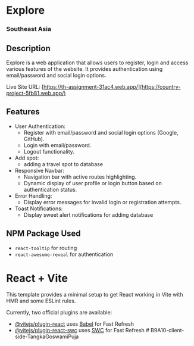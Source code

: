 
# Explore
### Southeast Asia

## Description
Explore is a web application that allows users to register, login and access various features of the website. It provides authentication using email/password and social login options.

Live Site URL: [https://th-assignment-31ac4.web.app/](https://country-project-5fb81.web.app/)

## Features
- User Authentication:
  - Register with email/password and social login options (Google, GitHub).
  - Login with email/password.
  - Logout functionality.
- Add spot:
  - adding a travel spot to database
- Responsive Navbar:
  - Navigation bar with active routes highlighting.
  - Dynamic display of user profile or login button based on authentication status.
- Error Handling:
  - Display error messages for invalid login or registration attempts.
- Toast Notifications:
  - Display sweet alert notifications for adding database

## NPM Package Used
- `react-tooltip` for routing
- `react-awesome-reveal` for authentication






# React + Vite

This template provides a minimal setup to get React working in Vite with HMR and some ESLint rules.

Currently, two official plugins are available:

- [@vitejs/plugin-react](https://github.com/vitejs/vite-plugin-react/blob/main/packages/plugin-react/README.md) uses [Babel](https://babeljs.io/) for Fast Refresh
- [@vitejs/plugin-react-swc](https://github.com/vitejs/vite-plugin-react-swc) uses [SWC](https://swc.rs/) for Fast Refresh
#   B 9 A 1 0 - c l i e n t - s i d e - T a n g k a G o s w a m i P u j a 
 
 
